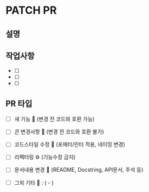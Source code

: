 # PATCH PR

## 설명


## 작업사항
- [ ] 
- [ ] 
- [ ] 


## PR 타입
- [ ] 새 기능 🚀 (변경 전 코드와 호환 가능)
- [ ] 큰 변경사항 🎇 (변경 전 코드와 호환 불가)
- [ ] 코드스타일 수정 👗 (포매터/린터 적용, 네이밍 변경)
- [ ] 리펙터링 ⚙️ (기능수정 금지)
- [ ] 문서내용 변경 📄 (README, Docstring, API문서, 주석 등)
- [ ] 그외 기타 🎸 : ( - )

